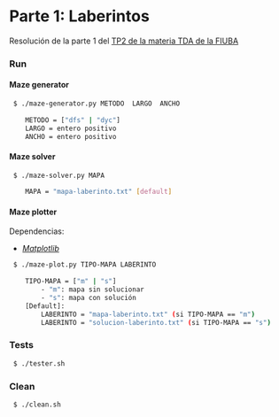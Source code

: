 # Parte 1: Laberintos

Resolución de la parte 1 del [TP2 de la materia TDA de la FIUBA](https://algoritmos-rw.github.io/tda/2019-1c/tp2/)

### Run

#### Maze generator

```bash
 $ ./maze-generator.py METODO  LARGO  ANCHO
	
	METODO = ["dfs" | "dyc"]
	LARGO = entero positivo
	ANCHO = entero positivo
```

#### Maze solver

```bash
 $ ./maze-solver.py MAPA
	
	MAPA = "mapa-laberinto.txt" [default]
```

#### Maze plotter

Dependencias:
- [_Matplotlib_](https://matplotlib.org/)

```bash
 $ ./maze-plot.py TIPO-MAPA LABERINTO
	
	TIPO-MAPA = ["m" | "s"]
		- "m": mapa sin solucionar
		- "s": mapa con solución
	[Default]:
		LABERINTO = "mapa-laberinto.txt" (si TIPO-MAPA == "m")
		LABERINTO = "solucion-laberinto.txt" (si TIPO-MAPA == "s")
```

### Tests

```bash
 $ ./tester.sh
```

### Clean

```bash
 $ ./clean.sh
```

